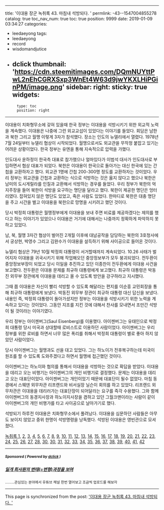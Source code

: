 
---
title: '이대용 장군 녹취록 43. 마침내 석방되다. '
permlink: -43--1547004855278
catalog: true
toc_nav_num: true
toc: true
position: 9999
date: 2019-01-09 03:34:27
categories:
- leedaeyong
tags:
- leedaeyong
- record
- wisdomandjutice
- dclick
thumbnail: 'https://cdn.steemitimages.com/DQmNUYttPwL2nEhCGRXSxp3WnEt4W63d9jwYKXLHiPGinPM/image.png'
sidebar:
    right:
        sticky: true
widgets:
    -
        type: toc
        position: right
---


이대용이 치화형무소에 갖혀 있을때 한국 정부는 이대용을 석방시키기 위한 외교적 노력을 계속했다. 이대용은 나중에 그런 외교교섭이 있었다는 이야기를 들었다. 회담은 남한과 북한 그리고 월맹 이렇게 3자가 참석했다. 장소는 인도의 뉴델리에서 열렸다. 1978년 7월 24일부터 뉴델리 협상이 시작되었다. 월맹으로서도 외교관을 무작정 붙잡고 있기는 어려운 상황이었다. 한국 정부는 유엔을 통해 지속적으로 압력을 가했다. 

인도대사 윤하정이 한국측 대표로 참가했으나 얼마있다가 이범석 대사가 인도대사로 부임하면서 협상 대표가 되었다. 북한은 이대용이 한국으로 돌아가는 대신 한국에 있는 간첩을 교환하자고 했다. 외교관 1명에 간첩 200-300명 정도를 교환하자는 것이었다. 우리 정부는 외교관을 간첩과 교환하는 식으로 석방하는 것은 옳지 않다고 했으나 북한은 남미의 도시게릴라를 인질과 교환해서 석방하는 경우를 들었다. 우리 정부가 북한의 억지주장을 들어 북한이 석방을 요구하는 명단을 달라고 했다. 북한이 제공한 명단은 엉터리였다. 잡혀있지 않은 명단도 있었고, 죽은 사람도 있었다. 한마디로 북한은 대충 명단을 주고 시간을 벌고 이대용을 북한으로 망명을 시키려고 했던 것이다. 

당시 박정희 대통령은 월맹정부에게 이대용을 보내 주면 비료를 제공하겠다는 제의를 했다고 하는 이야기가 있었으나 이대용은 거기에 대해서는 나중까지 정확하게 파악하지 못하고 있었다. 

남, 북, 월맹 3자간 협상이 벌어진 2개월 이후에 대남공작을 담당하는 북한의 3호청사에서 궁상현, 박영수 그리고 김완수가 이대용을 설득하기 위해 사이공으로 들어온 것이다. 

뉴델리 협상은 79년 10월 박정희 대통령이 서거할때까지 계속되었다. 10.26 사태가 벌어지자 이대용을 귀국시키기 위해 작업해오던 중앙정보부가 모두 붕괴되었다. 전두환이 중앙정보부장이 되었고 당시 이일을 추진하고 있던 이종찬이 전두환에게 이대용 사건을 보고했다. 전두환은 이대용 문제를 최규하 대통령에게 보고했다. 최규하 대통령은 박동진 외무부 장관에게 이대용을 데리고 올 수 있도록 방안을 강구하라고 지시했다. 

그때 쯤 이대용은 자신이 빨리 석방할 수 있도록 해달라는 편지를 이순흥 교민회장을 통해 최규하 대통령에게 보냈다. 박동진 외무부 장관이 최규하 대통령 대신 답신을 보냈다. 내용인 즉, 박정희 대통령이 돌아가셨지만 정부는 이대용을 석방시키기 위한 노력을 계속하고 있다는 것이었다. 그동안 지조를 지킨 것에 대해서 찬사를 모내면서 조만간 석방이 될 것이라는 이야기였다. 

우리 정부는 아이젠버그(Saul Eisenberg)를 이용했다. 아이젠버그는 유태인으로 박정희 대통령 당시 미국과 상대할때 로비스트로 이용하던 사람이었다. 아이젠버그는 우리 정부를 위한 로비를 하면서 너무 많은 폭리를 취해서 박정희 대통령이 별로 좋아 하지 않았던 사람이었다. 

당시 아이젠버그는 월맹과도 선을 대고 있었다. 그는 하노이가 전후복구하는데 미국이 원조를 할 수 있도록 도와주겠다고 하면서 월맹에 접근했던 것이다. 

아이젠버그는 하노이와 협의를 통해서 이대용을 석방하는 것으로 확답을 받았다. 이대용을 데리고 오는 비행기는 아이젠버그의 개인 비행기로 결정했다. 문제는 이대용을 데리고 오는 대표단이었다. 아이젠버그는 개인이었기 때문에 대표단이 될수 없었다. 마침 동경에서 스웨덴 외무차관 리프랜드와 비서실장 닐슨이 회의를 하고 있었다. 리프랜드 외무차관은 이대용을 데리러가는 대표단장이 되어달라는 요구를 즉각 수용했다. 그와 함께 아이젠버그의 동경지사장과 하노이지사장을 겸하고 있던 그월크맨이라는 사람이 같이 아이젠버그의 개인 비행가를 타고 사이공으로 날아가기로 했다. 

석방되기 하루전 이대용은 치화형무소에서 풀려났다. 이대용을 심문하던 사람들은 아무도 보이지 않았고 중위 한명이 석방명령을 낭독했다. 석방된 이대용은 영빈관으로 모셔졌다. 

[녹취록 1](https://steemit.com/wisdomandjustice/@wisdomandjustice/43s2kx), [2](https://steemit.com/wisdomandjustice/@wisdomandjustice/2-38), [3](https://steemit.com/wisdomandjustice/@wisdomandjustice/3-38-2), [4](https://steemit.com/wisdomandjustice/@wisdomandjustice/4), [5](https://steemit.com/wisdomandjustice/@wisdomandjustice/5), [6](https://steemit.com/wisdomandjustice/@wisdomandjustice/6), [7](https://steemit.com/wisdomandjustice/@wisdomandjustice/7-6-26), [8](https://steemit.com/wisdomandjustice/@wisdomandjustice/7-6-26), [9](https://steemit.com/wisdomandjustice/@wisdomandjustice/9), [10](https://steemit.com/wisdomandjustice/@wisdomandjustice/11), [11](https://steemit.com/wisdomandjustice/@wisdomandjustice/11), [12](https://steemit.com/wisdomandjustice/@wisdomandjustice/12), [13](https://steemit.com/wisdomandjustice/@wisdomandjustice/13-38), [14](https://steemit.com/wisdomandjustice/@wisdomandjustice/14), [15](https://steemit.com/wisdomandjustice/@wisdomandjustice/15), [16](https://steemit.com/wisdomandjustice/@wisdomandjustice/16), [17](https://steemit.com/wisdomandjustice/@wisdomandjustice/17), [18](https://steemit.com/wisdomandjustice/@wisdomandjustice/18), [19](https://steemit.com/wisdomandjustice/@wisdomandjustice/19-6), [20](https://steemit.com/wisdomandjustice/@wisdomandjustice/20-3-15-5-16), [21](https://steemit.com/wisdomandjustice/@wisdomandjustice/21-1), [22](https://steemit.com/wisdomandjustice/@wisdomandjustice/22-2), [23](https://steemit.com/wisdomandjustice/@wisdomandjustice/23), [24](https://steemit.com/leedaeyong/@wisdomandjustice/-24--1544075532207), [25](https://steemit.com/leedaeyong/@wisdomandjustice/-25--1544175967485), [26](https://steemit.com/leedaeyong/@wisdomandjustice/-26--1544267934143), [27](https://steemit.com/leedaeyong/@wisdomandjustice/-27--1544428103661), [28](https://steemit.com/leedaeyong/@wisdomandjustice/28), [30](https://steemit.com/leedaeyong/@wisdomandjustice/29), [30](https://steemit.com/leedaeyong/@wisdomandjustice/-30--1544948897602), [31](https://steemit.com/leedaeyong/@wisdomandjustice/-31--1545108262869), [32](https://steemit.com/leedaeyong/@wisdomandjustice/-32--1545200107443), [33](https://steemit.com/leedaeyong/@wisdomandjustice/-33-kal--1545344895910), [34](https://steemit.com/leedayong/@wisdomandjustice/-34-1973--1545547475066), [35](https://steemit.com/leedaeyong/@wisdomandjustice/-35--1545624680890), [36](https://steemit.com/leedaeyong/@wisdomandjustice/-36--1545698074532), [37](https://steemit.com/leedaeyong/@wisdomandjustice/-37--1546313366363), [38](https://steemit.com/leedaeyong/@wisdomandjustice/-38--1546484522645), [39](https://steemit.com/leedaeyong/@wisdomandjustice/-39--1546569111817), [40](https://steemit.com/leedaeyong/@wisdomandjustice/-40--1546765316261), [41](https://steemit.com/leedaeyong/@wisdomandjustice/-41--1546829164755), [42](https://steemit.com/leedaeyong/@wisdomandjustice/-42--1546915944294)


---

#####  <sub> **Sponsored ( Powered by [dclick](https://www.dclick.io) )** </sub>
##### [일개 회사원의 변태(=변형)과정을 보며](https://api.dclick.io/v1/c?x=eyJhbGciOiJIUzI1NiIsInR5cCI6IkpXVCJ9.eyJjIjoid2lzZG9tYW5kanVzdGljZSIsInMiOiItNDMtLTE1NDcwMDQ4NTUyNzgiLCJhIjpbInQtMTI5OCJdLCJ1cmwiOiJodHRwczovL3N0ZWVtaXQuY29tL2tyL0BzaW5kb2phLy0tMTU0NjQzMTk5NjY2MyIsImlhdCI6MTU0NzEwNzYwNSwiZXhwIjoxODYyNDY3NjA1fQ.yRq2WKXCVpu48ZM9IT56AiZ52WM7QajEmzCmFdAQ_jc)
<sup>.........관심있는 분야에서 유튜브 채널 한번 열어보고 조금씩 업로드를 해보자</sup>
</center>

- - -

This page is synchronized from the post: ['이대용 장군 녹취록 43. 마침내 석방되다. '](https://steemit.com/@wisdomandjustice/-43--1547004855278)
